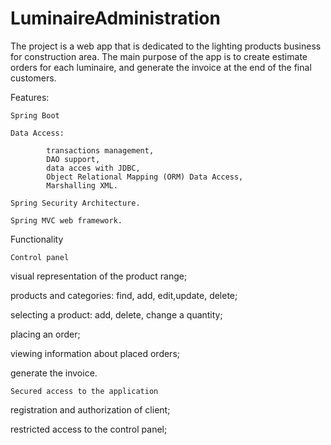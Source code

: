 # LuminaireAdministration

The project is a web app that is dedicated to the lighting products business for construction area. 
The main purpose of the app is to create estimate orders for each luminaire, and generate the invoice at the end of the final customers.

Features:

   	Spring Boot
   
   	Data Access: 
	
        	transactions management, 
        	DAO support, 
        	data acces with JDBC,
        	Object Relational Mapping (ORM) Data Access,
        	Marshalling XML.
	       
    Spring Security Architecture.
    
    Spring MVC web framework.
    

    
Functionality
        

    Control panel
    

visual representation of the product range;

products and categories: find, add, edit,update, delete;

selecting a product: add, delete, change a quantity;

placing an order;

viewing information about placed orders;

generate the invoice.
        
        
    Secured access to the application
    
registration and authorization of client;

restricted access to the control panel;



